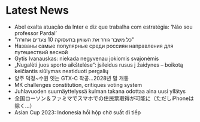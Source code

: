 # Latest News
-  Abel exalta atuação da Inter e diz que trabalha com estratégia: ‘Não sou professor Pardal’
-  "כל משבר גורר את השוויון בתעסוקה 10 צעדים אחורה"
-  Названы самые популярные среди россиян направления для путешествий весной
-  Gytis Ivanauskas: niekada negyvenau jokiomis svajonėmis
-  „Nugalėti juos sporto aikštelėse“: įsileidus rusus į žaidynes – boikotą keičiantis siūlymas neatiduoti pergalių
-  양주 덕정~수원 잇는 GTX-C 착공…2028년 말 개통
-  MK challenges constitution, critiques voting system
-  Juhlavuoden suurnäyttelyssä kulman takana odottaa aina uusi yllätys
-  全国ローソン＆ファミマでスマホでの住民票取得が可能に（ただしiPhoneは除く…）
-  Asian Cup 2023: Indonesia hồi hộp chờ suất đi tiếp
